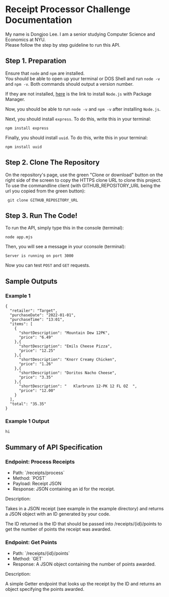 # Receipt Processor Challenge Documentation

My name is Dongjoo Lee. I am a senior studying Computer Science and Economics at NYU. <br>
Please follow the step by step guideline to run this API.

## Step 1. Preparation
Ensure that `node` and `npm` are installed. <br>
You should be able to open up your terminal or DOS Shell and run `node -v` and `npm -v`. Both commands should output a version number. <br>

If they are not installed, <a href="https://nodejs.org/en/download/package-manager" target="">here</a> is the link to install `Node.js` with Package Manager.<br>

Now, you should be able to run `node -v` and `npm -v` after installing `Node.js`.<br>

Next, you should install `express`. To do this, write this in your terminal:
```
npm install express
```

Finally, you should install `uuid`. To do this, write this in your terminal:
```
npm install uuid
```

## Step 2. Clone The Repository
On the repository's page, use the green "Clone or download" button on the right side of the screen to copy the HTTPS clone URL to clone this project. <br>
To use the commandline client (with GITHUB_REPOSITORY_URL being the url you copied from the green button):
```
 git clone GITHUB_REPOSITORY_URL
```

## Step 3. Run The Code!
To run the API, simply type this in the console (terminal):
```
node app.mjs
```
Then, you will see a message in your cconsole (terminal):
```
Server is running on port 3000
```
Now you can test `POST` and `GET` requests. 

## Sample Outputs

### Example 1
```
{
  "retailer": "Target",
  "purchaseDate": "2022-01-01",
  "purchaseTime": "13:01",
  "items": [
    {
      "shortDescription": "Mountain Dew 12PK",
      "price": "6.49"
    },{
      "shortDescription": "Emils Cheese Pizza",
      "price": "12.25"
    },{
      "shortDescription": "Knorr Creamy Chicken",
      "price": "1.26"
    },{
      "shortDescription": "Doritos Nacho Cheese",
      "price": "3.35"
    },{
      "shortDescription": "   Klarbrunn 12-PK 12 FL OZ  ",
      "price": "12.00"
    }
  ],
  "total": "35.35"
}
```
### Example 1 Output
```
hi
```

## Summary of API Specification
### Endpoint: Process Receipts

<ul>
    <li> Path: `/receipts/process`
    <li> Method: `POST`
    <li> Payload: Receipt JSON
    <li> Response: JSON containing an id for the receipt.
</ul>

Description:

Takes in a JSON receipt (see example in the example directory) and returns a JSON object with an ID generated by your code.

The ID returned is the ID that should be passed into /receipts/{id}/points to get the number of points the receipt was awarded.


### Endpoint: Get Points

<ul>
    <li> Path: `/receipts/{id}/points`
    <li> Method: `GET`
    <li> Response: A JSON object containing the number of points awarded.
</ul>

Description:

A simple Getter endpoint that looks up the receipt by the ID and returns an object specifying the points awarded.